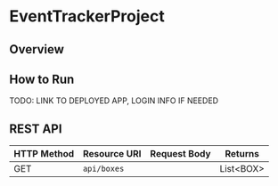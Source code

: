# EventTrackerProject


## Overview

## How to Run
TODO: LINK TO DEPLOYED APP, LOGIN INFO IF NEEDED

## REST API

| HTTP Method | Resource URI | Request Body | Returns              |
|-------------|--------------|--------------|----------------------|
| GET         | `api/boxes`  |              | List&lt;BOX&gt;      |
